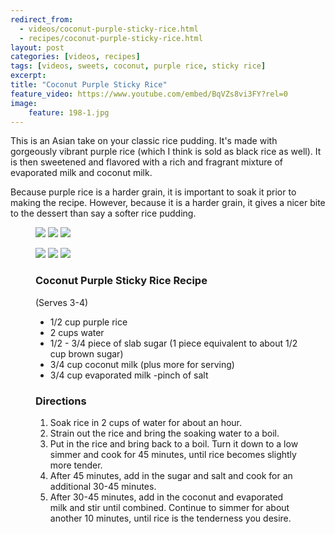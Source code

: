 ```yaml
---
redirect_from: 
  - videos/coconut-purple-sticky-rice.html
  - recipes/coconut-purple-sticky-rice.html
layout: post
categories: [videos, recipes]
tags: [videos, sweets, coconut, purple rice, sticky rice]
excerpt: 
title: "Coconut Purple Sticky Rice"
feature_video: https://www.youtube.com/embed/BqVZs8vi3FY?rel=0
image:
    feature: 198-1.jpg
---
```


This is an Asian take on your classic rice pudding.  It's made with gorgeously vibrant purple rice (which I think is sold as black rice as well).  It is then sweetened and flavored with a rich and fragrant mixture of evaporated milk and coconut milk.

Because purple rice is a harder grain, it is important to soak it prior to making the recipe.  However, because it is a harder grain, it gives a nicer bite to the dessert than say a softer rice pudding.


<figure class="third">
    <img src="/images/198-2.jpg">
    <img src="/images/198-3.jpg">
    <img src="/images/198-4.jpg">
</figure>

<figure class="third">
    <img src="/images/198-5.jpg">
    <img src="/images/198-7.jpg">
    <img src="/images/198-8.jpg">
</figure>

<figure class="ingredients" markdown="1">

### Coconut Purple Sticky Rice Recipe

(Serves 3-4)
 
- 1/2 cup purple rice
- 2 cups water
- 1/2 - 3/4 piece of slab sugar (1 piece equivalent to about 1/2 cup brown sugar)
- 3/4 cup coconut milk  (plus more for serving)
- 3/4 cup evaporated milk
-pinch of salt

</figure>
<figure class="directions" markdown="1">

### Directions

1. Soak rice in 2 cups of water for about an hour.
2. Strain out the rice and bring the soaking water to a boil.
3. Put in the rice and bring back to a boil.  Turn it down to a low simmer and cook for 45 minutes, until rice becomes slightly more tender.
4. After 45 minutes, add in the sugar and salt and cook for an additional 30-45 minutes.
5. After 30-45 minutes, add in the coconut and evaporated milk and stir until combined.  Continue to simmer for about another 10 minutes, until rice is the tenderness you desire.

</figure>
